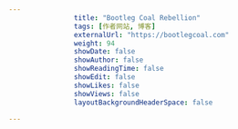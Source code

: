 ---
                title: "Bootleg Coal Rebellion"
                tags: [作者网站, 博客]
                externalUrl: "https://bootlegcoal.com"
                weight: 94
                showDate: false
                showAuthor: false
                showReadingTime: false
                showEdit: false
                showLikes: false
                showViews: false
                layoutBackgroundHeaderSpace: false
                ---

